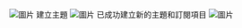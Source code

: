

![圖片](https://github.com/comtw2005/GoogleCLI/assets/46416652/5142314c-5266-4076-a5f1-0a166ba67988)
建立主題
![圖片](https://github.com/comtw2005/GoogleCLI/assets/46416652/65e72957-1d94-4430-9ccd-ded06feb9ef8)
已成功建立新的主題和訂閱項目
![圖片](https://github.com/comtw2005/GoogleCLI/assets/46416652/a4a7276c-7d34-4f0e-8625-8669060b38d5)






